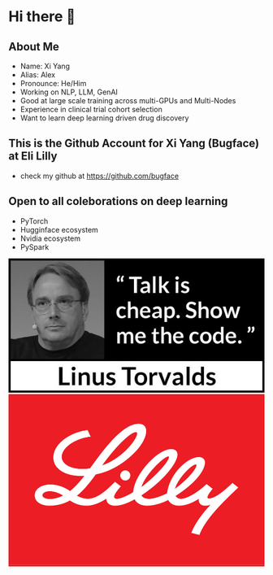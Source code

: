 # Hi there 👋

## About Me

- Name: Xi Yang
- Alias: Alex
- Pronounce: He/Him
- Working on NLP, LLM, GenAI
- Good at large scale training across multi-GPUs and Multi-Nodes
- Experience in clinical trial cohort selection
- Want to learn deep learning driven drug discovery


## This is the Github Account for Xi Yang (Bugface) at Eli Lilly

- check my github at https://github.com/bugface



## Open to all coleborations on deep learning

- PyTorch
- Hugginface ecosystem
- Nvidia ecosystem
- PySpark

![image](./image/showmecode.jpeg)
![image](image/Eli_Lilly_logo.jpg)


